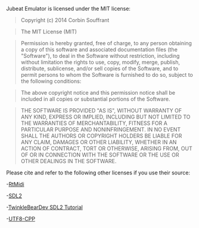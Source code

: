 Jubeat Emulator is licensed under the MIT license:

>Copyright (c) 2014 Corbin Souffrant

>The MIT License (MIT)

>Permission is hereby granted, free of charge, to any person obtaining a copy of this software and associated documentation files (the "Software"), to deal in the Software without restriction, including without limitation the rights to use, copy, modify, merge, publish, distribute, sublicense, and/or sell copies of the Software, and to permit persons to whom the Software is furnished to do so, subject to the following conditions:

>The above copyright notice and this permission notice shall be included in all copies or substantial portions of the Software.

>THE SOFTWARE IS PROVIDED "AS IS", WITHOUT WARRANTY OF ANY KIND, EXPRESS OR IMPLIED, INCLUDING BUT NOT LIMITED TO THE WARRANTIES OF MERCHANTABILITY, FITNESS FOR A PARTICULAR PURPOSE AND NONINFRINGEMENT. IN NO EVENT SHALL THE AUTHORS OR COPYRIGHT HOLDERS BE LIABLE FOR ANY CLAIM, DAMAGES OR OTHER LIABILITY, WHETHER IN AN ACTION OF CONTRACT, TORT OR OTHERWISE, ARISING FROM, OUT OF OR IN CONNECTION WITH THE SOFTWARE OR THE USE OR OTHER DEALINGS IN THE SOFTWARE.

Please cite and refer to the following other licenses if you use their source:

-[RtMidi](http://www.music.mcgill.ca/~gary/rtmidi/index.html#license)

-[SDL2](https://www.libsdl.org/license.php)

-[TwinkleBearDev SDL2 Tutorial](https://github.com/Twinklebear/TwinklebearDev-Lessons/blob/master/LICENSE.md)

-[UTF8-CPP](http://utfcpp.sourceforge.net/)
